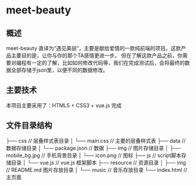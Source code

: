 # meet-beauty
## 概述

meet-beauty 直译为“遇见美丽”，主要是献给爱情的一款纯前端的项目。这款产品主要目的是，让你与你的那个TA感情更进一步。
但在了解这款产品之前，你需要对编程有一定的了解，比如如何修改代码等，我们在完成测试后，会将最终的数据全部存储于json里，以便不同的数据修改。


## 主要技术

本项目主要采用了：HTML5 + CSS3 + vue.js 完成



## 文件目录结构

├── css                   // 层叠样式表目录
│   └── main.css          // 主要的层叠样式表
├── data                  // 数据存储目录
│   └── package.json      // 数据
├── img                   // 图片存储目录
│   ├── mobile_bg.jpg     // 手机背景目录
│   └── icon.png          // 图标
├── js                    // script脚本存储目录
│   └── vue.js            // vue.js 框架脚本
├── resource              // 资源目录
│   ├── img               // README.md 图片存放目录
│   └── music             // 音乐存放目录
└── index.html            // 主页面
